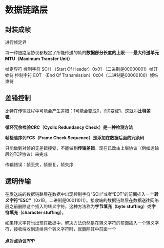 # 数据链路层
## 封装成帧
进行帧定界

每一种链路层协议都规定了所能传送的帧的**数据部分长度的上限——最大传送单元MTU（Maximum Transfer Unit）**

帧定界符
控制字符 SOH （Start Of Header）0x01 （二进制是00000001）帧开始符
控制字符 EOT （End Of Transmission）0x04（二进制是00000100）帧结束符

## 差错控制
比特在传输过程中可能会产生差错：1可能会变成0，而0变成1，这就叫**比特差错**。

**循环冗余检验CRC（Cyclic Redundancy Check）**是一种**检测方法**

**帧检验序列FCS（Frame Check Sequence）**是添加在数据后面的**冗余码**

只能做到对帧的无差错接受，不能做到**传输差错**，现在已改由上层协议（例如运输层的TCP协议）来完成

传输错误：帧丢失，帧重复，帧失序

## 透明传输
在发送端的数据链路层在数据中出现控制字符“SOH”或者“EOT”的前面插入一个**转义字符“ESC”**（0x1B，二进制是00011011）。接收端的数据链路层在数据送往网络层之前删除这个插入的转义字符。这种方法称为**字节填充（byte stuffing**）或**字符填充（character stuffing）**。

如果转义字符也出现在数据中，解决方法仍然是在转义字符的前面插入一个转义字符，接收端收到连续两个转义字符时，就删除其中前面一个

#### 点对点协议PPP

